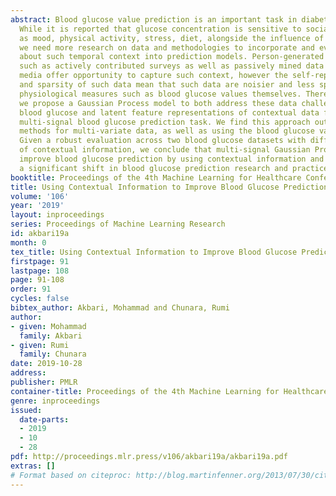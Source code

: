 ```yaml
---
abstract: Blood glucose value prediction is an important task in diabetes management.
  While it is reported that glucose concentration is sensitive to social context such
  as mood, physical activity, stress, diet, alongside the influence of diabetes pathologies,
  we need more research on data and methodologies to incorporate and evaluate signals
  about such temporal context into prediction models. Person-generated data sources,
  such as actively contributed surveys as well as passively mined data from social
  media offer opportunity to capture such context, however the self-reported nature
  and sparsity of such data mean that such data are noisier and less specific than
  physiological measures such as blood glucose values themselves. Therefore, here
  we propose a Gaussian Process model to both address these data challenges and combine
  blood glucose and latent feature representations of contextual data for a novel
  multi-signal blood glucose prediction task. We find this approach outperforms common
  methods for multi-variate data, as well as using the blood glucose values in isolation.
  Given a robust evaluation across two blood glucose datasets with different forms
  of contextual information, we conclude that multi-signal Gaussian Processes can
  improve blood glucose prediction by using contextual information and may provide
  a significant shift in blood glucose prediction research and practice.
booktitle: Proceedings of the 4th Machine Learning for Healthcare Conference
title: Using Contextual Information to Improve Blood Glucose Prediction
volume: '106'
year: '2019'
layout: inproceedings
series: Proceedings of Machine Learning Research
id: akbari19a
month: 0
tex_title: Using Contextual Information to Improve Blood Glucose Prediction
firstpage: 91
lastpage: 108
page: 91-108
order: 91
cycles: false
bibtex_author: Akbari, Mohammad and Chunara, Rumi
author:
- given: Mohammad
  family: Akbari
- given: Rumi
  family: Chunara
date: 2019-10-28
address: 
publisher: PMLR
container-title: Proceedings of the 4th Machine Learning for Healthcare Conference
genre: inproceedings
issued:
  date-parts:
  - 2019
  - 10
  - 28
pdf: http://proceedings.mlr.press/v106/akbari19a/akbari19a.pdf
extras: []
# Format based on citeproc: http://blog.martinfenner.org/2013/07/30/citeproc-yaml-for-bibliographies/
---
```

